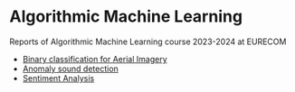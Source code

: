 # Algorithmic Machine Learning
Reports of Algorithmic Machine Learning course 2023-2024 at EURECOM 

- [Binary classification for Aerial Imagery](./challenge1/)
- [Anomaly sound detection](./challenge2/)
- [Sentiment Analysis](./challenge3/)
